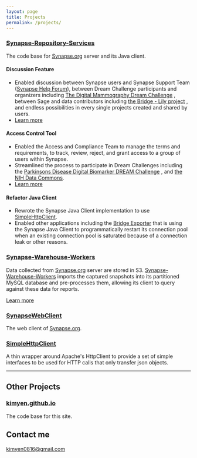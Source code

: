 ```yaml
---
layout: page
title: Projects
permalink: /projects/
---
```


### [Synapse-Repository-Services](https://github.com/Sage-Bionetworks/Synapse-Repository-Services) 
The code base for [Synapse.org](https://www.synapse.org/) server and its Java client.

#### Discussion Feature
* Enabled discussion between Synapse users and Synapse Support Team ([Synapse Help Forum](https://www.synapse.org/#!SynapseForum:default)), between
Dream Challenge participants and organizers including [The Digital Mammography Dream Challenge](https://www.synapse.org/#!Synapse:syn4224222/discussion/default) , between Sage and data contributors including  [the Bridge - Lily project](https://www.synapse.org/#!Synapse:syn6101466/discussion/default) , and endless possibilities in every single projects created and shared by users.
* [Learn more](http://hud.rel.rest.doc.sagebase.org.s3-website-us-east-1.amazonaws.com/#org.sagebionetworks.repo.web.controller.DiscussionController)

#### Access Control Tool
* Enabled the Access and Compliance Team to manage the terms and requirements, to track, review, reject,
and grant access to a group of users within Synapse.
* Streamlined the process to participate in Dream Challenges including the [Parkinsons Disease Digital
Biomarker DREAM Challenge](https://www.synapse.org/#!Synapse:syn8717496/wiki/422884) , and [the NIH Data Commons](https://www.youtube.com/watch?v=P0bYDI2QHZM&t=24s).
* [Learn more](http://hud.rel.rest.doc.sagebase.org.s3-website-us-east-1.amazonaws.com/#org.sagebionetworks.repo.web.controller.DataAccessController)

#### Refactor Java Client
* Rewrote the Synapse Java Client implementation to use [SimpleHttpClient](https://github.com/Sage-Bionetworks/SimpleHttpClient).
* Enabled other applications including the [Bridge Exporter](https://github.com/Sage-Bionetworks/Bridge-Exporter) that is using the Synapse Java Client to programmatically restart its connection pool when an existing connection pool is saturated because of a connection leak or other reasons.


### [Synapse-Warehouse-Workers](https://github.com/Sage-Bionetworks/Synapse-Warehouse-Workers)
Data collected from [Synapse.org](https://www.synapse.org/) server are stored in S3. [Synapse-Warehouse-Workers](https://github.com/Sage-Bionetworks/Synapse-Warehouse-Workers) imports the captured snapshots into its partitioned MySQL database and pre-processes them, allowing its client to query against these data for reports.

[Learn more](https://sagebionetworks.jira.com/wiki/spaces/DW/pages/82116618/MySQL+Data+Warehouse)


### [SynapseWebClient](https://github.com/Sage-Bionetworks/SynapseWebClient)
The web client of [Synapse.org](https://www.synapse.org/).


### [SimpleHttpClient](https://github.com/Sage-Bionetworks/SimpleHttpClient)
A thin wrapper around Apache's HttpClient to provide a set of simple interfaces to be used for HTTP calls that only transfer json objects.


***


## Other Projects

### [kimyen.github.io](https://github.com/kimyen/kimyen.github.io)
The code base for this site.

## Contact me

[kimyen0816@gmail.com](mailto:kimyen0816@gmail.com)
